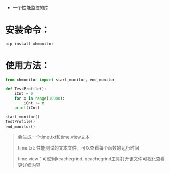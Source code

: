 - 一个性能监控的库

# 安装命令：
`pip install xhmonitor`

# 使用方法：
```python
from xhmonitor import start_monitor, end_monitor

def TestProfile():
    iCnt = 0
    for x in range(10000):
        iCnt += x
    print(iCnt)

start_monitor()
TestProfile()
end_monitor()
```
> 会生成一个time.txt和time.view文本
> 
> time.txt: 性能测试的文本文件，可以查看每个函数的运行时间
> 
> time.view：可使用kcachegrind, qcachegrind工具打开该文件可视化查看更详细内容